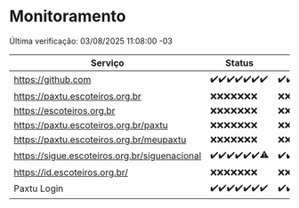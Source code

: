 # Monitoramento

Última verificação: 03/08/2025 11:08:00 -03

|Serviço|Status|Últimas 24h|
|---|---|---|
|https://github.com|<span title="2025-07-27: OK=22">✔️</span><span title="2025-07-28: OK=22">✔️</span><span title="2025-07-29: OK=22">✔️</span><span title="2025-07-30: OK=23">✔️</span><span title="2025-07-31: OK=23">✔️</span><span title="2025-08-01: OK=22">✔️</span><span title="2025-08-02: OK=13">✔️</span>|<span title="02/08/2025 11:09:00 -03 : 200">✔️</span><span title="02/08/2025 12:09:00 -03 : 200">✔️</span><span title="02/08/2025 13:10:00 -03 : 200">✔️</span><span title="02/08/2025 14:08:00 -03 : 200">✔️</span><span title="02/08/2025 15:13:00 -03 : 200">✔️</span><span title="02/08/2025 16:07:00 -03 : 200">✔️</span><span title="02/08/2025 17:10:00 -03 : 200">✔️</span><span title="02/08/2025 18:08:00 -03 : 200">✔️</span><span title="02/08/2025 19:09:00 -03 : 200">✔️</span><span title="02/08/2025 20:10:00 -03 : 200">✔️</span><span title="02/08/2025 21:58:00 -03 : 200">✔️</span><span title="03/08/2025 00:08:00 -03 : 200">✔️</span><span title="03/08/2025 01:39:00 -03 : 200">✔️</span><span title="03/08/2025 02:19:00 -03 : 200">✔️</span><span title="03/08/2025 03:14:00 -03 : 200">✔️</span><span title="03/08/2025 04:10:00 -03 : 200">✔️</span><span title="03/08/2025 05:13:00 -03 : 200">✔️</span><span title="03/08/2025 06:10:00 -03 : 200">✔️</span><span title="03/08/2025 07:10:00 -03 : 200">✔️</span><span title="03/08/2025 08:08:00 -03 : 200">✔️</span><span title="03/08/2025 09:18:00 -03 : 200">✔️</span><span title="03/08/2025 10:26:00 -03 : 200">✔️</span><span title="03/08/2025 11:08:00 -03 : 200">✔️</span>|
|https://paxtu.escoteiros.org.br|<span title="2025-07-27: Falhas=22">❌</span><span title="2025-07-28: Falhas=22">❌</span><span title="2025-07-29: Falhas=22">❌</span><span title="2025-07-30: Falhas=23">❌</span><span title="2025-07-31: Falhas=23">❌</span><span title="2025-08-01: Falhas=22">❌</span><span title="2025-08-02: Falhas=13">❌</span>|<span title="02/08/2025 11:09:00 -03 : 403">❌</span><span title="02/08/2025 12:09:00 -03 : 403">❌</span><span title="02/08/2025 13:10:00 -03 : 403">❌</span><span title="02/08/2025 14:08:00 -03 : 403">❌</span><span title="02/08/2025 15:13:00 -03 : 403">❌</span><span title="02/08/2025 16:07:00 -03 : 403">❌</span><span title="02/08/2025 17:10:00 -03 : 403">❌</span><span title="02/08/2025 18:08:00 -03 : 403">❌</span><span title="02/08/2025 19:09:00 -03 : 403">❌</span><span title="02/08/2025 20:10:00 -03 : 403">❌</span><span title="02/08/2025 21:58:00 -03 : 403">❌</span><span title="03/08/2025 00:08:00 -03 : 403">❌</span><span title="03/08/2025 01:39:00 -03 : 403">❌</span><span title="03/08/2025 02:19:00 -03 : 403">❌</span><span title="03/08/2025 03:14:00 -03 : 403">❌</span><span title="03/08/2025 04:10:00 -03 : 403">❌</span><span title="03/08/2025 05:13:00 -03 : 403">❌</span><span title="03/08/2025 06:10:00 -03 : 403">❌</span><span title="03/08/2025 07:10:00 -03 : 403">❌</span><span title="03/08/2025 08:08:00 -03 : 403">❌</span><span title="03/08/2025 09:18:00 -03 : 403">❌</span><span title="03/08/2025 10:26:00 -03 : 403">❌</span><span title="03/08/2025 11:08:00 -03 : 403">❌</span>|
|https://escoteiros.org.br|<span title="2025-07-27: Falhas=22">❌</span><span title="2025-07-28: Falhas=22">❌</span><span title="2025-07-29: Falhas=22">❌</span><span title="2025-07-30: Falhas=23">❌</span><span title="2025-07-31: Falhas=23">❌</span><span title="2025-08-01: Falhas=22">❌</span><span title="2025-08-02: Falhas=13">❌</span>|<span title="02/08/2025 11:09:00 -03 : 403">❌</span><span title="02/08/2025 12:09:00 -03 : 403">❌</span><span title="02/08/2025 13:10:00 -03 : 403">❌</span><span title="02/08/2025 14:08:00 -03 : 403">❌</span><span title="02/08/2025 15:13:00 -03 : 403">❌</span><span title="02/08/2025 16:07:00 -03 : 403">❌</span><span title="02/08/2025 17:10:00 -03 : 403">❌</span><span title="02/08/2025 18:08:00 -03 : 403">❌</span><span title="02/08/2025 19:09:00 -03 : 403">❌</span><span title="02/08/2025 20:10:00 -03 : 403">❌</span><span title="02/08/2025 21:58:00 -03 : 403">❌</span><span title="03/08/2025 00:08:00 -03 : 403">❌</span><span title="03/08/2025 01:39:00 -03 : 403">❌</span><span title="03/08/2025 02:19:00 -03 : 403">❌</span><span title="03/08/2025 03:14:00 -03 : 403">❌</span><span title="03/08/2025 04:10:00 -03 : 403">❌</span><span title="03/08/2025 05:13:00 -03 : 403">❌</span><span title="03/08/2025 06:10:00 -03 : 403">❌</span><span title="03/08/2025 07:10:00 -03 : 403">❌</span><span title="03/08/2025 08:08:00 -03 : 403">❌</span><span title="03/08/2025 09:18:00 -03 : 403">❌</span><span title="03/08/2025 10:26:00 -03 : 403">❌</span><span title="03/08/2025 11:08:00 -03 : 403">❌</span>|
|https://paxtu.escoteiros.org.br/paxtu|<span title="2025-07-27: Falhas=22">❌</span><span title="2025-07-28: Falhas=22">❌</span><span title="2025-07-29: Falhas=22">❌</span><span title="2025-07-30: Falhas=23">❌</span><span title="2025-07-31: Falhas=23">❌</span><span title="2025-08-01: Falhas=22">❌</span><span title="2025-08-02: Falhas=13">❌</span>|<span title="02/08/2025 11:09:00 -03 : 403">❌</span><span title="02/08/2025 12:09:00 -03 : 403">❌</span><span title="02/08/2025 13:10:00 -03 : 403">❌</span><span title="02/08/2025 14:08:00 -03 : 403">❌</span><span title="02/08/2025 15:13:00 -03 : 403">❌</span><span title="02/08/2025 16:07:00 -03 : 403">❌</span><span title="02/08/2025 17:10:00 -03 : 403">❌</span><span title="02/08/2025 18:08:00 -03 : 403">❌</span><span title="02/08/2025 19:09:00 -03 : 403">❌</span><span title="02/08/2025 20:10:00 -03 : 403">❌</span><span title="02/08/2025 21:58:00 -03 : 403">❌</span><span title="03/08/2025 00:08:00 -03 : 403">❌</span><span title="03/08/2025 01:39:00 -03 : 403">❌</span><span title="03/08/2025 02:19:00 -03 : 403">❌</span><span title="03/08/2025 03:14:00 -03 : 403">❌</span><span title="03/08/2025 04:10:00 -03 : 403">❌</span><span title="03/08/2025 05:13:00 -03 : 403">❌</span><span title="03/08/2025 06:10:00 -03 : 403">❌</span><span title="03/08/2025 07:10:00 -03 : 403">❌</span><span title="03/08/2025 08:08:00 -03 : 403">❌</span><span title="03/08/2025 09:18:00 -03 : 403">❌</span><span title="03/08/2025 10:26:00 -03 : 403">❌</span><span title="03/08/2025 11:08:00 -03 : 403">❌</span>|
|https://paxtu.escoteiros.org.br/meupaxtu|<span title="2025-07-27: Falhas=22">❌</span><span title="2025-07-28: Falhas=22">❌</span><span title="2025-07-29: Falhas=22">❌</span><span title="2025-07-30: Falhas=23">❌</span><span title="2025-07-31: Falhas=23">❌</span><span title="2025-08-01: Falhas=22">❌</span><span title="2025-08-02: Falhas=13">❌</span>|<span title="02/08/2025 11:09:00 -03 : 403">❌</span><span title="02/08/2025 12:09:00 -03 : 403">❌</span><span title="02/08/2025 13:10:00 -03 : 403">❌</span><span title="02/08/2025 14:08:00 -03 : 403">❌</span><span title="02/08/2025 15:13:00 -03 : 403">❌</span><span title="02/08/2025 16:07:00 -03 : 403">❌</span><span title="02/08/2025 17:10:00 -03 : 403">❌</span><span title="02/08/2025 18:08:00 -03 : 403">❌</span><span title="02/08/2025 19:09:00 -03 : 403">❌</span><span title="02/08/2025 20:10:00 -03 : 403">❌</span><span title="02/08/2025 21:58:00 -03 : 403">❌</span><span title="03/08/2025 00:08:00 -03 : 403">❌</span><span title="03/08/2025 01:39:00 -03 : 403">❌</span><span title="03/08/2025 02:19:00 -03 : 403">❌</span><span title="03/08/2025 03:14:00 -03 : 403">❌</span><span title="03/08/2025 04:10:00 -03 : 403">❌</span><span title="03/08/2025 05:13:00 -03 : 403">❌</span><span title="03/08/2025 06:10:00 -03 : 403">❌</span><span title="03/08/2025 07:10:00 -03 : 403">❌</span><span title="03/08/2025 08:08:00 -03 : 403">❌</span><span title="03/08/2025 09:18:00 -03 : 403">❌</span><span title="03/08/2025 10:26:00 -03 : 403">❌</span><span title="03/08/2025 11:08:00 -03 : 403">❌</span>|
|https://sigue.escoteiros.org.br/siguenacional|<span title="2025-07-27: OK=22">✔️</span><span title="2025-07-28: OK=22">✔️</span><span title="2025-07-29: OK=22">✔️</span><span title="2025-07-30: OK=23">✔️</span><span title="2025-07-31: OK=23">✔️</span><span title="2025-08-01: OK=22">✔️</span><span title="2025-08-02: OK=12, Falhas=1">⚠️</span>|<span title="02/08/2025 11:09:00 -03 : 200">✔️</span><span title="02/08/2025 12:09:00 -03 : 200">✔️</span><span title="02/08/2025 13:10:00 -03 : 200">✔️</span><span title="02/08/2025 14:08:00 -03 : 200">✔️</span><span title="02/08/2025 15:13:00 -03 : 200">✔️</span><span title="02/08/2025 16:07:00 -03 : 200">✔️</span><span title="02/08/2025 17:10:00 -03 : 200">✔️</span><span title="02/08/2025 18:08:00 -03 : 200">✔️</span><span title="02/08/2025 19:09:00 -03 : 200">✔️</span><span title="02/08/2025 20:10:00 -03 : 200">✔️</span><span title="02/08/2025 21:58:00 -03 : 200">✔️</span><span title="03/08/2025 00:08:00 -03 : 200">✔️</span><span title="03/08/2025 01:39:00 -03 : 200">✔️</span><span title="03/08/2025 02:19:00 -03 : 200">✔️</span><span title="03/08/2025 03:14:00 -03 : 200">✔️</span><span title="03/08/2025 04:10:00 -03 : 200">✔️</span><span title="03/08/2025 05:13:00 -03 : 200">✔️</span><span title="03/08/2025 06:10:00 -03 : 200">✔️</span><span title="03/08/2025 07:10:00 -03 : 200">✔️</span><span title="03/08/2025 08:08:00 -03 : 200">✔️</span><span title="03/08/2025 09:18:00 -03 : 200">✔️</span><span title="03/08/2025 10:26:00 -03 : 200">✔️</span><span title="03/08/2025 11:08:00 -03 : 200">✔️</span>|
|https://id.escoteiros.org.br/|<span title="2025-07-27: Falhas=22">❌</span><span title="2025-07-28: Falhas=22">❌</span><span title="2025-07-29: Falhas=22">❌</span><span title="2025-07-30: Falhas=23">❌</span><span title="2025-07-31: Falhas=23">❌</span><span title="2025-08-01: Falhas=22">❌</span><span title="2025-08-02: Falhas=13">❌</span>|<span title="02/08/2025 11:09:00 -03 : 403">❌</span><span title="02/08/2025 12:09:00 -03 : 403">❌</span><span title="02/08/2025 13:10:00 -03 : 403">❌</span><span title="02/08/2025 14:08:00 -03 : 403">❌</span><span title="02/08/2025 15:13:00 -03 : 403">❌</span><span title="02/08/2025 16:07:00 -03 : 403">❌</span><span title="02/08/2025 17:10:00 -03 : 403">❌</span><span title="02/08/2025 18:08:00 -03 : 403">❌</span><span title="02/08/2025 19:09:00 -03 : 403">❌</span><span title="02/08/2025 20:10:00 -03 : 403">❌</span><span title="02/08/2025 21:58:00 -03 : 403">❌</span><span title="03/08/2025 00:08:00 -03 : 403">❌</span><span title="03/08/2025 01:39:00 -03 : 403">❌</span><span title="03/08/2025 02:19:00 -03 : 403">❌</span><span title="03/08/2025 03:14:00 -03 : 403">❌</span><span title="03/08/2025 04:10:00 -03 : 403">❌</span><span title="03/08/2025 05:13:00 -03 : 403">❌</span><span title="03/08/2025 06:10:00 -03 : 403">❌</span><span title="03/08/2025 07:10:00 -03 : 403">❌</span><span title="03/08/2025 08:08:00 -03 : 403">❌</span><span title="03/08/2025 09:18:00 -03 : 403">❌</span><span title="03/08/2025 10:26:00 -03 : 403">❌</span><span title="03/08/2025 11:08:00 -03 : 403">❌</span>|
|Paxtu Login|<span title="2025-07-27: OK=22">✔️</span><span title="2025-07-28: OK=22">✔️</span><span title="2025-07-29: OK=22">✔️</span><span title="2025-07-30: OK=23">✔️</span><span title="2025-07-31: OK=23">✔️</span><span title="2025-08-01: OK=22">✔️</span><span title="2025-08-02: OK=13">✔️</span>|<span title="02/08/2025 11:09:00 -03 : 200">✔️</span><span title="02/08/2025 12:09:00 -03 : 200">✔️</span><span title="02/08/2025 13:10:00 -03 : 200">✔️</span><span title="02/08/2025 14:08:00 -03 : 200">✔️</span><span title="02/08/2025 15:13:00 -03 : 200">✔️</span><span title="02/08/2025 16:07:00 -03 : 200">✔️</span><span title="02/08/2025 17:10:00 -03 : 200">✔️</span><span title="02/08/2025 18:08:00 -03 : 200">✔️</span><span title="02/08/2025 19:09:00 -03 : 200">✔️</span><span title="02/08/2025 20:10:00 -03 : 200">✔️</span><span title="02/08/2025 21:58:00 -03 : 200">✔️</span><span title="03/08/2025 00:08:00 -03 : 200">✔️</span><span title="03/08/2025 01:39:00 -03 : 200">✔️</span><span title="03/08/2025 02:19:00 -03 : 200">✔️</span><span title="03/08/2025 03:14:00 -03 : 200">✔️</span><span title="03/08/2025 04:10:00 -03 : 200">✔️</span><span title="03/08/2025 05:13:00 -03 : 200">✔️</span><span title="03/08/2025 06:10:00 -03 : 200">✔️</span><span title="03/08/2025 07:10:00 -03 : 200">✔️</span><span title="03/08/2025 08:08:00 -03 : 200">✔️</span><span title="03/08/2025 09:18:00 -03 : 200">✔️</span><span title="03/08/2025 10:26:00 -03 : 200">✔️</span><span title="03/08/2025 11:08:00 -03 : 200">✔️</span>|
